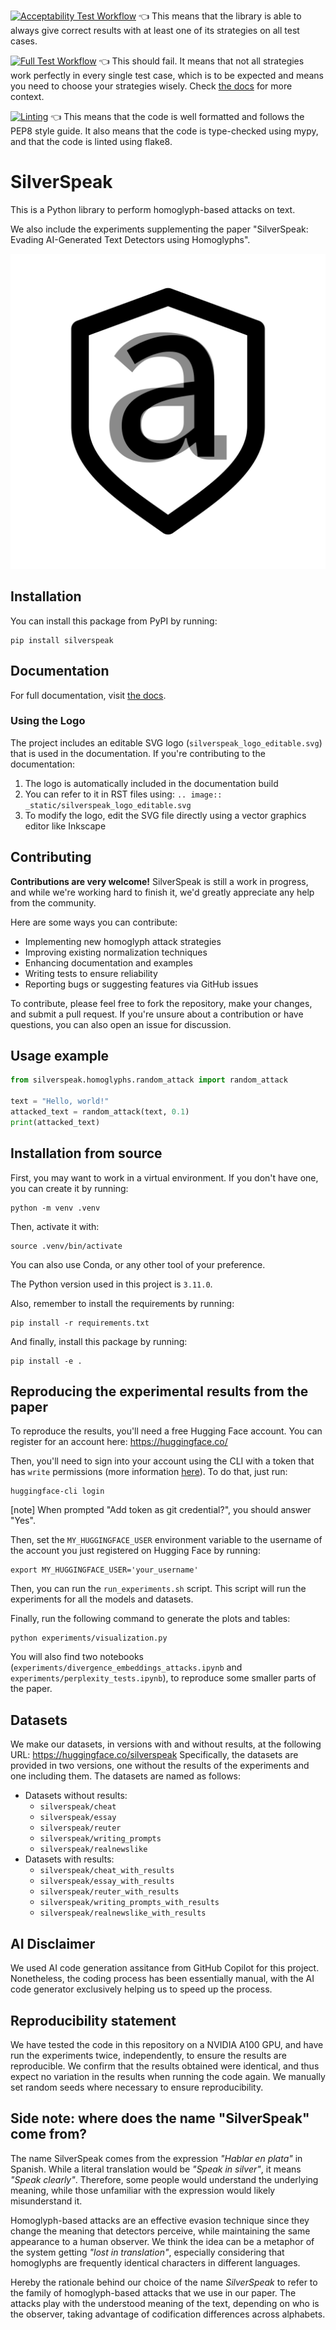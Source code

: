 [![Acceptability Test Workflow](https://github.com/ACMCMC/silverspeak/actions/workflows/acceptability-test.yml/badge.svg)](https://github.com/ACMCMC/silverspeak/actions/workflows/acceptability-test.yml) 👈 This means that the library is able to always give correct results with at least one of its strategies on all test cases.

[![Full Test Workflow](https://github.com/ACMCMC/silverspeak/actions/workflows/full-test.yml/badge.svg)](https://github.com/ACMCMC/silverspeak/actions/workflows/full-test.yml) 👈 This should fail. It means that not all strategies work perfectly in every single test case, which is to be expected and means you need to choose your strategies wisely. Check [the docs](http://acmcmc.me/silverspeak/) for more context.

[![Linting](https://github.com/ACMCMC/silverspeak/actions/workflows/linting.yml/badge.svg)](https://github.com/ACMCMC/silverspeak/actions/workflows/linting.yml) 👈 This means that the code is well formatted and follows the PEP8 style guide. It also means that the code is type-checked using mypy, and that the code is linted using flake8.

# SilverSpeak
This is a Python library to perform homoglyph-based attacks on text.

We also include the experiments supplementing the paper "SilverSpeak: Evading AI-Generated Text Detectors using Homoglyphs".

![SilverSpeak Logo](docs/source/_static/silverspeak_logo_editable.svg)

## Installation
You can install this package from PyPI by running:
```
pip install silverspeak
```

## Documentation

For full documentation, visit [the docs](http://acmcmc.me/silverspeak/).

### Using the Logo

The project includes an editable SVG logo (`silverspeak_logo_editable.svg`) that is used in the documentation. If you're contributing to the documentation:

1. The logo is automatically included in the documentation build
2. You can refer to it in RST files using: `.. image:: _static/silverspeak_logo_editable.svg`
3. To modify the logo, edit the SVG file directly using a vector graphics editor like Inkscape

## Contributing
**Contributions are very welcome!** SilverSpeak is still a work in progress, and while we're working hard to finish it, we'd greatly appreciate any help from the community.

Here are some ways you can contribute:
- Implementing new homoglyph attack strategies
- Improving existing normalization techniques
- Enhancing documentation and examples
- Writing tests to ensure reliability
- Reporting bugs or suggesting features via GitHub issues

To contribute, please feel free to fork the repository, make your changes, and submit a pull request. If you're unsure about a contribution or have questions, you can also open an issue for discussion.

## Usage example
```python
from silverspeak.homoglyphs.random_attack import random_attack

text = "Hello, world!"
attacked_text = random_attack(text, 0.1)
print(attacked_text)
```

## Installation from source
First, you may want to work in a virtual environment. If you don't have one, you can create it by running:
```
python -m venv .venv
```

Then, activate it with:
```
source .venv/bin/activate
```

You can also use Conda, or any other tool of your preference.

The Python version used in this project is `3.11.0`.

Also, remember to install the requirements by running:
```
pip install -r requirements.txt
```

And finally, install this package by running:
```
pip install -e .
```

## Reproducing the experimental results from the paper
To reproduce the results, you'll need a free Hugging Face account. You can register for an account here: https://huggingface.co/

Then, you'll need to sign into your account using the CLI with a token that has `write` permissions (more information [here](https://huggingface.co/docs/huggingface_hub/en/guides/cli)). To do that, just run:
```
huggingface-cli login
```

[note] When prompted "Add token as git credential?", you should answer "Yes".

Then, set the `MY_HUGGINGFACE_USER` environment variable to the username of the account you just registered on Hugging Face by running:
```
export MY_HUGGINGFACE_USER='your_username'
```

Then, you can run the `run_experiments.sh` script. This script will run the experiments for all the models and datasets.

Finally, run the following command to generate the plots and tables:
```
python experiments/visualization.py
```

You will also find two notebooks (`experiments/divergence_embeddings_attacks.ipynb` and `experiments/perplexity_tests.ipynb`), to reproduce some smaller parts of the paper.

## Datasets
We make our datasets, in versions with and without results, at the following URL: https://huggingface.co/silverspeak
Specifically, the datasets are provided in two versions, one without the results of the experiments and one including them. The datasets are named as follows:
- Datasets without results:
    - `silverspeak/cheat`
    - `silverspeak/essay`
    - `silverspeak/reuter`
    - `silverspeak/writing_prompts`
    - `silverspeak/realnewslike`
- Datasets with results:
    - `silverspeak/cheat_with_results`
    - `silverspeak/essay_with_results`
    - `silverspeak/reuter_with_results`
    - `silverspeak/writing_prompts_with_results`
    - `silverspeak/realnewslike_with_results`

## AI Disclaimer
We used AI code generation assitance from GitHub Copilot for this project. Nonetheless, the coding process has been essentially manual, with the AI code generator exclusively helping us to speed up the process.

## Reproducibility statement
We have tested the code in this repository on a NVIDIA A100 GPU, and have run the experiments twice, independently, to ensure the results are reproducible. We confirm that the results obtained were identical, and thus expect no variation in the results when running the code again. We manually set random seeds where necessary to ensure reproducibility.

## Side note: where does the name "SilverSpeak" come from?
The name SilverSpeak comes from the expression _"Hablar en plata"_ in Spanish. While a literal translation would be _"Speak in silver"_, it means _"Speak clearly"_. Therefore, some people would understand the underlying meaning, while those unfamiliar with the expression would likely misunderstand it.

Homoglyph-based attacks are an effective evasion technique since they change the meaning that detectors perceive, while maintaining the same appearance to a human observer. We think the idea can be a metaphor of the system getting _"lost in translation"_, especially considering that homoglyphs are frequently identical characters in different languages.

Hereby the rationale behind our choice of the name _SilverSpeak_ to refer to the family of homoglyph-based attacks that we use in our paper. The attacks play with the understood meaning of the text, depending on who is the observer, taking advantage of codification differences across alphabets.
